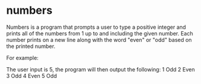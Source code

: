 # numbers

Numbers is a program that prompts a user to type a positive integer and prints all of the numbers from 1 up to and including the given number. Each number prints on a new line along with the word "even" or "odd" based on the printed number. 

For example:

The user input is 5, the program will then output the following:
1 Odd
2 Even
3 Odd
4 Even
5 Odd
